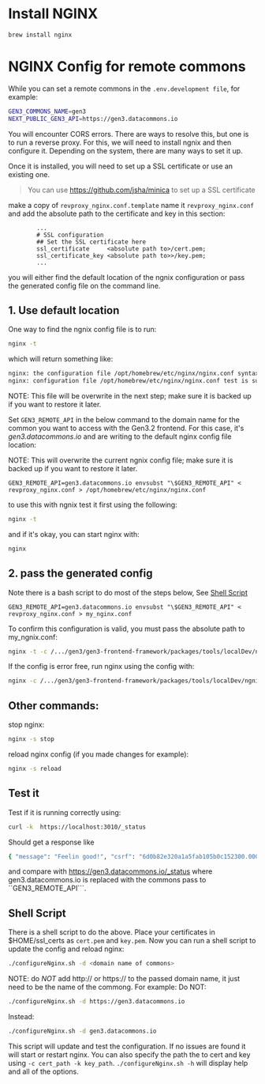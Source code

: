 # Install NGINX
```bash
brew install nginx
```

# NGINX Config for remote commons

While you can set a remote commons in the ```.env.development file```, for example:
```bash
GEN3_COMMONS_NAME=gen3
NEXT_PUBLIC_GEN3_API=https://gen3.datacommons.io
```
You will encounter CORS errors. There are ways to resolve this, but one is to run a reverse proxy.
For this, we will need to install ngnix and then configure it. Depending on the system, there are many
ways to set it up.

Once it is installed, you will need to set up a SSL certificate or use an existing one.
> You can use https://github.com/jsha/minica to set up a SSL certificate

make a copy of ```revproxy_nginx.conf.template``` name it ```revproxy_nginx.conf``` and add the absolute path to the certificate and key in
this section:
```
        ...
        # SSL configuration
        ## Set the SSL certificate here
        ssl_certificate     <absolute path to>/cert.pem;
        ssl_certificate_key <absolute path to>>/key.pem;
        ...
```

you will either find the default location of the ngnix configuration or pass the generated
config file on the command line.

## 1. Use default location

One way to find the ngnix config file is to run:
```bash
nginx -t
```
which will return something like:
```bash
nginx: the configuration file /opt/homebrew/etc/nginx/nginx.conf syntax is ok
nginx: configuration file /opt/homebrew/etc/nginx/nginx.conf test is successful
```

NOTE: This file will be overwrite in the next step; make sure it is backed up if you want to restore it later.

Set ```GEN3_REMOTE_API``` in the below command to the domain name for the common you want
to access with the Gen3.2 frontend. For this case, it's *gen3.datacommons.io* and are
writing to the default nginx config file location:

NOTE: This will overwrite the current ngnix config file; make sure it is backed up if you want to
restore it later.

```base
GEN3_REMOTE_API=gen3.datacommons.io envsubst "\$GEN3_REMOTE_API" < revproxy_nginx.conf > /opt/homebrew/etc/nginx/nginx.conf
```

to use this with ngnix test it first using the following:
```bash
nginx -t
```
and if it's okay, you can start nginx with:
```bash
nginx
```

## 2. pass the generated config
Note there is a bash script to do most of the steps below, See [Shell Script](#shell-script)

```base
GEN3_REMOTE_API=gen3.datacommons.io envsubst "\$GEN3_REMOTE_API" < revproxy_nginx.conf > my_nginx.conf
```

To confirm this configuration is valid, you must pass the absolute path to my_ngnix.conf:
```bash
nginx -t -c /.../gen3/gen3-frontend-framework/packages/tools/localDev/ngnix/my_nginx.conf
```

If the config is error free, run nginx using the config with:
```bash
nginx -c /.../gen3/gen3-frontend-framework/packages/tools/localDev/ngnix/my_nginx.conf
```

## Other commands:
stop nginx:
```bash
nginx -s stop
```
reload nginx config (if you made changes for example):
```bash
nginx -s reload
```


## Test it
Test if it is running correctly using:
```bash
curl -k  https://localhost:3010/_status 
```
Should get a response like
```bash
{ "message": "Feelin good!", "csrf": "6d0b82e320a1a5fab105b0c152300.0002024-05-23T16:44:36+00:00" }
```
and compare with https://gen3.datacommons.io/_status where gen3.datacommons.io is replaced with the
commons pass to ``GEN3_REMOTE_API```.

## Shell Script

There is a shell script to do the above. Place your certificates in $HOME/ssl_certs as ```cert.pem``` and ```key.pem```.
Now you can run a shell script to update the config and reload nginx:

```bash
./configureNginx.sh -d <domain name of commons>
```

NOTE: do *NOT* add http:// or https:// to the passed domain name, it just need to be the name of the commong.
For example:
Do NOT:
```bash
./configureNginx.sh -d https://gen3.datacommons.io
```
Instead:
```bash
./configureNginx.sh -d gen3.datacommons.io
```

This script will update and test the configuration. If no issues are found it will
start or restart nginx. You can also specify the path the to cert and key using  ```-c cert_path -k key_path```.
```./configureNginx.sh -h``` will display help and all of the options.
